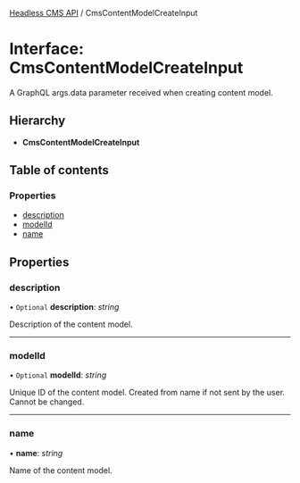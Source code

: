 [Headless CMS API](../index) / CmsContentModelCreateInput

# Interface: CmsContentModelCreateInput

A GraphQL args.data parameter received when creating content model.

## Hierarchy

* **CmsContentModelCreateInput**

## Table of contents

### Properties

- [description](cmscontentmodelcreateinput#description)
- [modelId](cmscontentmodelcreateinput#modelid)
- [name](cmscontentmodelcreateinput#name)

## Properties

### description

• `Optional` **description**: *string*

Description of the content model.

___

### modelId

• `Optional` **modelId**: *string*

Unique ID of the content model. Created from name if not sent by the user. Cannot be changed.

___

### name

• **name**: *string*

Name of the content model.
